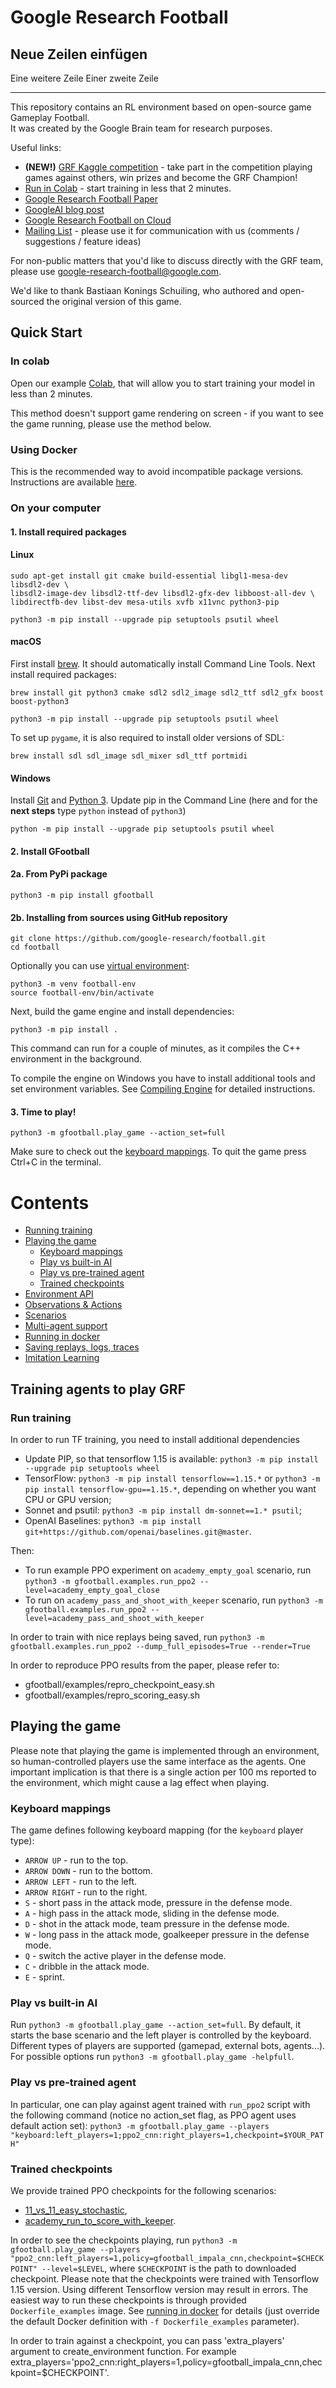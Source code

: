 # Google Research Football

## Neue Zeilen einfügen
Eine weitere Zeile
Einer zweite Zeile
********************************************


This repository contains an RL environment based on open-source game Gameplay
Football. <br> It was created by the Google Brain team for research purposes.

Useful links:

* __(NEW!)__ [GRF Kaggle competition](https://www.kaggle.com/c/google-football) - take part in the competition playing games against others, win prizes and become the GRF Champion!
* [Run in Colab](https://colab.research.google.com/github/google-research/football/blob/master/gfootball/colabs/gfootball_example_from_prebuild.ipynb) - start training in less that 2 minutes.
* [Google Research Football Paper](https://arxiv.org/abs/1907.11180)
* [GoogleAI blog post](https://ai.googleblog.com/2019/06/introducing-google-research-football.html)
* [Google Research Football on Cloud](https://towardsdatascience.com/reproducing-google-research-football-rl-results-ac75cf17190e)
* [Mailing List](https://groups.google.com/forum/#!forum/google-research-football) - please use it for communication with us (comments / suggestions / feature ideas)


For non-public matters that you'd like to discuss directly with the GRF team,
please use google-research-football@google.com.

We'd like to thank Bastiaan Konings Schuiling, who authored and open-sourced the original version of this game.


## Quick Start

### In colab

Open our example [Colab](https://colab.research.google.com/github/google-research/football/blob/master/gfootball/colabs/gfootball_example_from_prebuild.ipynb), that will allow you to start training your model in less than 2 minutes.

This method doesn't support game rendering on screen - if you want to see the game running, please use the method below.

### Using Docker

This is the recommended way to avoid incompatible package versions.
Instructions are available [here](gfootball/doc/docker.md).

### On your computer

#### 1. Install required packages
#### Linux
```shell
sudo apt-get install git cmake build-essential libgl1-mesa-dev libsdl2-dev \
libsdl2-image-dev libsdl2-ttf-dev libsdl2-gfx-dev libboost-all-dev \
libdirectfb-dev libst-dev mesa-utils xvfb x11vnc python3-pip

python3 -m pip install --upgrade pip setuptools psutil wheel
```

#### macOS
First install [brew](https://brew.sh/). It should automatically install Command Line Tools.
Next install required packages:

```shell
brew install git python3 cmake sdl2 sdl2_image sdl2_ttf sdl2_gfx boost boost-python3

python3 -m pip install --upgrade pip setuptools psutil wheel
```
To set up `pygame`, it is also required to install older versions of SDL:

```
brew install sdl sdl_image sdl_mixer sdl_ttf portmidi
```

#### Windows
Install [Git](https://git-scm.com/download/win) and [Python 3](https://www.python.org/downloads/).
Update pip in the Command Line (here and for the **next steps** type `python` instead of `python3`)
```commandline
python -m pip install --upgrade pip setuptools psutil wheel
```


#### 2. Install GFootball
#### 2a. From PyPi package
```shell
python3 -m pip install gfootball
```

#### 2b. Installing from sources using GitHub repository

```shell
git clone https://github.com/google-research/football.git
cd football
```

Optionally you can use [virtual environment](https://docs.python.org/3/tutorial/venv.html):

```shell
python3 -m venv football-env
source football-env/bin/activate
```

Next, build the game engine and install dependencies:

```shell
python3 -m pip install .
```
This command can run for a couple of minutes, as it compiles the C++ environment in the background.

To compile the engine on Windows you have to install additional tools and set environment variables. See 
[Compiling Engine](gfootball/doc/compile_engine.md#windows) for detailed instructions.

#### 3. Time to play!
```shell
python3 -m gfootball.play_game --action_set=full
```
Make sure to check out the [keyboard mappings](#keyboard-mappings).
To quit the game press Ctrl+C in the terminal.

# Contents #

* [Running training](#training-agents-to-play-GRF)
* [Playing the game](#playing-the-game)
    * [Keyboard mappings](#keyboard-mappings)
    * [Play vs built-in AI](#play-vs-built-in-AI)
    * [Play vs pre-trained agent](#play-vs-pre-trained-agent)
    * [Trained checkpoints](#trained-checkpoints)
* [Environment API](gfootball/doc/api.md)
* [Observations & Actions](gfootball/doc/observation.md)
* [Scenarios](gfootball/doc/scenarios.md)
* [Multi-agent support](gfootball/doc/multi_agent.md)
* [Running in docker](gfootball/doc/docker.md)
* [Saving replays, logs, traces](gfootball/doc/saving_replays.md)
* [Imitation Learning](gfootball/doc/imitation.md)

## Training agents to play GRF

### Run training
In order to run TF training, you need to install additional dependencies

- Update PIP, so that tensorflow 1.15 is available: `python3 -m pip install --upgrade pip setuptools wheel`
- TensorFlow: `python3 -m pip install tensorflow==1.15.*` or
  `python3 -m pip install tensorflow-gpu==1.15.*`, depending on whether you want CPU or
  GPU version;
- Sonnet and psutil: `python3 -m pip install dm-sonnet==1.* psutil`;
- OpenAI Baselines:
  `python3 -m pip install git+https://github.com/openai/baselines.git@master`.

Then:

- To run example PPO experiment on `academy_empty_goal` scenario, run
  `python3 -m gfootball.examples.run_ppo2 --level=academy_empty_goal_close`
- To run on `academy_pass_and_shoot_with_keeper` scenario, run
  `python3 -m gfootball.examples.run_ppo2 --level=academy_pass_and_shoot_with_keeper`

In order to train with nice replays being saved, run
`python3 -m gfootball.examples.run_ppo2 --dump_full_episodes=True --render=True`

In order to reproduce PPO results from the paper, please refer to:

- gfootball/examples/repro_checkpoint_easy.sh
- gfootball/examples/repro_scoring_easy.sh

## Playing the game

Please note that playing the game is implemented through an environment, so human-controlled players use the same interface as the agents.
One important implication is that there is a single action per 100 ms reported to the environment, which might cause a lag effect when playing.


### Keyboard mappings
The game defines following keyboard mapping (for the `keyboard` player type):

* `ARROW UP` - run to the top.
* `ARROW DOWN` - run to the bottom.
* `ARROW LEFT` - run to the left.
* `ARROW RIGHT` - run to the right.
* `S` - short pass in the attack mode, pressure in the defense mode.
* `A` - high pass in the attack mode, sliding in the defense mode.
* `D` - shot in the attack mode, team pressure in the defense mode.
* `W` - long pass in the attack mode, goalkeeper pressure in the defense mode.
* `Q` - switch the active player in the defense mode.
* `C` - dribble in the attack mode.
* `E` - sprint.

### Play vs built-in AI
Run `python3 -m gfootball.play_game --action_set=full`. By default, it starts
the base scenario and the left player is controlled by the keyboard. Different
types of players are supported (gamepad, external bots, agents...). For possible
options run `python3 -m gfootball.play_game -helpfull`.

### Play vs pre-trained agent

In particular, one can play against agent trained with `run_ppo2` script with
the following command (notice no action_set flag, as PPO agent uses default
action set):
`python3 -m gfootball.play_game --players "keyboard:left_players=1;ppo2_cnn:right_players=1,checkpoint=$YOUR_PATH"`

### Trained checkpoints
We provide trained PPO checkpoints for the following scenarios:

  - [11_vs_11_easy_stochastic](https://storage.googleapis.com/gfootball/11_vs_11_easy_stochastic_v2),
  - [academy_run_to_score_with_keeper](https://storage.googleapis.com/gfootball/academy_run_to_score_with_keeper_v2).

In order to see the checkpoints playing, run
`python3 -m gfootball.play_game --players "ppo2_cnn:left_players=1,policy=gfootball_impala_cnn,checkpoint=$CHECKPOINT" --level=$LEVEL`,
where `$CHECKPOINT` is the path to downloaded checkpoint. Please note that the checkpoints were trained with Tensorflow 1.15 version. Using 
different Tensorflow version may result in errors. The easiest way to run these checkpoints is through provided `Dockerfile_examples` image.
See [running in docker](gfootball/doc/docker.md) for details (just override the default Docker definition with `-f Dockerfile_examples` parameter).

In order to train against a checkpoint, you can pass 'extra_players' argument to create_environment function.
For example extra_players='ppo2_cnn:right_players=1,policy=gfootball_impala_cnn,checkpoint=$CHECKPOINT'.
